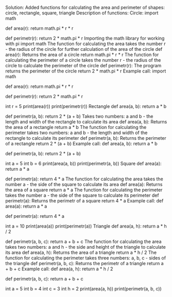 Solution:
Added functions for calculating the area and perimeter of shapes: circle, rectangle, square, triangle
Description of functions:
Circle:
import math

def area(r):
return math.pi * r * r

def perimetr(r):
return 2 * math.pi * r
Importing the math library for working with pi
import math
The function for calculating the area takes the number r - the radius of the circle for further calculation of the area of ​​the circle
def area(r):
Returns the area of a circle
return math.pi * r * r
The function for calculating the perimeter of a circle takes the number r - the radius of the circle to calculate the perimeter of the circle
def perimetr(r):
The program returns the perimeter of the circle
return 2 * math.pi * r
Example call:
import math

def area(r):
    return math.pi * r * r

def perimetr(r):
    return 2 * math.pi * r

int r = 5
print(area(r))
print(perimetr(r))
Rectangle
def area(a, b):
    return a * b

def perimetr(a, b):
    return 2 * (a + b)
Takes two numbers: a and b - the length and width of the rectangle to calculate its area
def area(a, b):
Returns the area of a rectangle
return a * b
The function for calculating the perimeter takes two numbers: a and b - the length and width of the rectangle to calculate its perimeter
def perimetr(a, b):
Returns the perimeter of a rectangle
return 2 * (a + b)
Example call:
def area(a, b):
    return a * b

def perimetr(a, b):
    return 2 * (a + b)

int a = 5
int b = 6
print(area(a, b))
print(perimetr(a, b))
Square
def area(a):
    return a * a

def perimetr(a):
    return 4 * a
The function for calculating the area takes the number a - the side of the square to calculate its area
def area(a):
Returns the area of a square
return a * a
The function for calculating the perimeter takes the number a - the side of the square to calculate its perimeter
def perimetr(a):
Returns the perimetr of a square
return 4 * a
Example call:
def area(a):
    return a * a

def perimetr(a):
    return 4 * a

int a = 10
print(area(a))
print(perimetr(a))
Triangle
def area(a, h):
    return a * h / 2

def perimetr(a, b, c):
    return a + b + c
The function for calculating the area takes two numbers: a and h - the side and height of the triangle to calculate its area
def area(a, h):
Returns the area of a triangle
return a * h / 2
The function for calculating the perimeter takes three numbers: a, b, c - sides of the triangle
def perimetr(a, b, c):
Returns the perimetr of a triangle
return a + b + c
Example call:
def area(a, h):
    return a * h / 2

def perimetr(a, b, c):
    return a + b + c

int a = 5
int b = 4
int c = 3
int h = 2
print(area(a, h))
print(perimetr(a, b, c))
